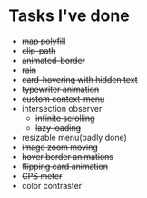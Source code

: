 # Tasks I've done

- ~~map polyfill~~
- ~~clip-path~~
- ~~animated-border~~
- ~~rain~~
- ~~card-hovering with hidden text~~
- ~~typewriter animation~~
- ~~custom context-menu~~
- intersection observer
  - ~~infinite scrolling~~
  - ~~lazy loading~~
- resizable menu(badly done)
- ~~image zoom moving~~
- ~~hover border animations~~
- ~~flipping card animation~~
- ~~CPS meter~~
- color contraster